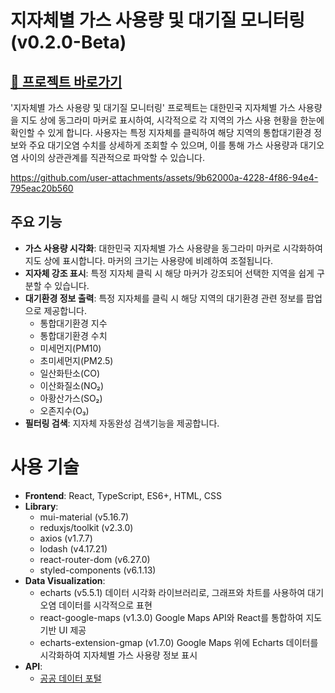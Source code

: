 # 지자체별 가스 사용량 및 대기질 모니터링 (v0.2.0-Beta)
## [🔗 프로젝트 바로가기](https://haeinkang.github.io/enegy-usage-monitoring/)  
'지자체별 가스 사용량 및 대기질 모니터링' 프로젝트는 대한민국 지자체별 가스 사용량을 지도 상에 동그라미 마커로 표시하여, 시각적으로 각 지역의 가스 사용 현황을 한눈에 확인할 수 있게 합니다. 사용자는 특정 지자체를 클릭하여 해당 지역의 통합대기환경 정보와 주요 대기오염 수치를 상세하게 조회할 수 있으며, 이를 통해 가스 사용량과 대기오염 사이의 상관관계를 직관적으로 파악할 수 있습니다.

https://github.com/user-attachments/assets/9b62000a-4228-4f86-94e4-795eac20b560

## 주요 기능
- **가스 사용량 시각화**: 대한민국 지자체별 가스 사용량을 동그라미 마커로 시각화하여 지도 상에 표시합니다. 마커의 크기는 사용량에 비례하여 조절됩니다.
- **지자체 강조 표시**: 특정 지자체 클릭 시 해당 마커가 강조되어 선택한 지역을 쉽게 구분할 수 있습니다.
- **대기환경 정보 출력**:
  특정 지자체를 클릭 시 해당 지역의 대기환경 관련 정보를 팝업으로 제공합니다.
  - 통합대기환경 지수
  - 통합대기환경 수치
  - 미세먼지(PM10)
  - 초미세먼지(PM2.5)
  - 일산화탄소(CO)
  - 이산화질소(NO₂)
  - 아황산가스(SO₂)
  - 오존지수(O₃)
- **필터링 검색**: 지자체 자동완성 검색기능을 제공합니다.

# 사용 기술
- **Frontend**: React, TypeScript, ES6+, HTML, CSS
- **Library**:
  - mui-material (v5.16.7)
  - reduxjs/toolkit (v2.3.0)
  - axios (v1.7.7)
  - lodash (v4.17.21)
  - react-router-dom (v6.27.0)
  - styled-components (v6.1.13)
- **Data Visualization**:
  - echarts (v5.5.1)
    데이터 시각화 라이브러리로, 그래프와 차트를 사용하여 대기오염 데이터를 시각적으로 표현
  - react-google-maps (v1.3.0)
    Google Maps API와 React를 통합하여 지도 기반 UI 제공
  - echarts-extension-gmap (v1.7.0)
    	Google Maps 위에 Echarts 데이터를 시각화하여 지자체별 가스 사용량 정보 표시
- **API**:
  - [공공 데이터 포털](https://www.data.go.kr/index.do)
